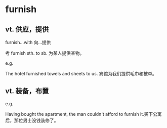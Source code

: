# furnish

## vt. 供应，提供

furnish...with 向...提供

考 furnish sth. to sb. 为某人提供某物。

e.g.

The hotel furnished towels and sheets to us. 宾馆为我们提供毛巾和被单。

## vt. 装备，布置

e.g.

Having bought the apartment, the man couldn't afford to furnish it.买下公寓后，那位男士没钱装修了。
